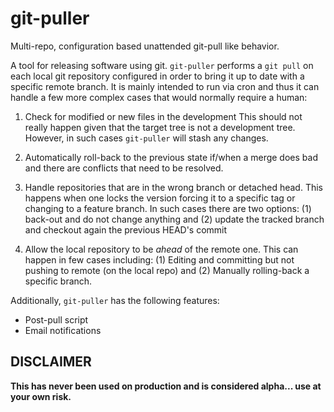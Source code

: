 # git-puller

Multi-repo, configuration based unattended git-pull like behavior.

A tool for releasing software using git. `git-puller` performs a `git pull` on
each local git repository configured in order to bring it up to date with a 
specific remote branch. It is mainly intended to run via cron and thus it can
handle a few more complex cases that would normally require a human:

1.  Check for modified or new files in the development 
    This should not really happen given that the target tree is not a development
    tree. However, in such cases `git-puller` will stash any changes.
    
1.  Automatically roll-back to the previous state if/when a merge does bad
    and there are conflicts that need to be resolved.
    
1.  Handle repositories that are in the wrong branch or detached head. This
    happens when one locks the version forcing it to a specific tag
    or changing to a feature branch. In such cases there are two options: (1)
    back-out and do not change anything and (2) update the tracked branch and 
    checkout again the previous HEAD's commit

1.  Allow the local repository to be *ahead* of the remote one. This can happen
    in few cases including: (1) Editing and committing but not pushing to remote
    (on the local repo) and (2) Manually rolling-back a specific branch.
    
Additionally, `git-puller` has the following features:

-   Post-pull script
-   Email notifications

## DISCLAIMER ##

**This has never been used on production and is considered alpha... use at your own risk.**